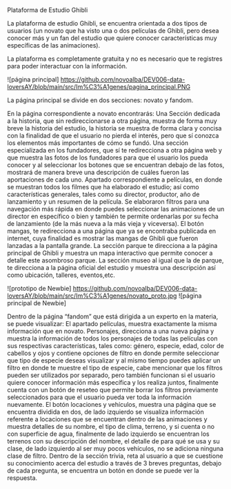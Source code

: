 Plataforma de Estudio Ghibli

La plataforma de estudio Ghibli, se encuentra orientada a dos tipos de usuarios (un novato que ha visto una o dos películas de Ghibli, pero desea conocer más y un fan del estudio que quiere conocer características muy específicas de las animaciones).

La plataforma es completamente gratuita y no es necesario que te registres para poder interactuar con la información.

![página principal] https://github.com/novoalba/DEV006-data-loversAY/blob/main/src/Im%C3%A1genes/pagina_principal.PNG

La página principal se divide en dos secciones: novato y fandom.

En la página correspondiente a novato encontrarás:
Una Sección dedicada a la historia, que sin redireccionarse a otra página, muestra de forma muy breve la historia del estudio, la historia se muestra de forma clara y concisa con la finalidad de que el usuario no pierda el interés, pero que sí conozca los elementos más importantes de cómo se fundó.
Una sección especializada en los fundadores, que sí te redirecciona a otra página web y que muestra las fotos de los fundadores para que el usuario los pueda conocer y al seleccionar los botones que se encuentran debajo de las fotos, mostrará de manera breve una descripción de cuáles fueron las aportaciones de cada uno.
Apartado correspondiente a películas, en donde se muestran todos los filmes que ha elaborado el estudio; así como características generales, tales como su director, productor, año de lanzamiento y un resumen de la película. Se elaboraron filtros para una navegación más rápida en donde puedes seleccionar las animaciones de un director en específico o bien y también te permite ordenarlas por su fecha de lanzamiento (de la más nueva a la más vieja y viceversa).
El botón mangas, te redirecciona a una página que ya se encontraba publicada en internet, cuya finalidad es mostrar las mangas de Ghibli que fueron lanzadas a la pantalla grande.
La sección parque te direcciona a la página principal de Ghibli y muestra un mapa interactivo que permite conocer a detalle este asombroso parque.
La sección museo al igual que la de parque, te direcciona a la página oficial del estudio y muestra una descripción así como ubicación, talleres, eventos,etc.


![prototipo de Newbie] https://github.com/novoalba/DEV006-data-loversAY/blob/main/src/Im%C3%A1genes/novato_proto.jpg
![página principal de Newbie]


Dentro de la página “fandom” que está dirigida a un experto en la materia, se puede visualizar:
El apartado películas, muestra exactamente la misma información que en novato.
Personajes, direcciona a una nueva página y muestra la información de todos los personajes de todas las películas con sus respectivas características, tales como: género, especie, edad, color de cabellos y ojos y contiene opciones de filtro en donde permite seleccionar que tipo de especie deseas visualizar y al mismo tiempo puedes aplicar un filtro en donde te muestre el tipo de especie, cabe mencionar que los filtros pueden ser utilizados por separado, pero también funcionan si el usuario quiere conocer información más específica y los realiza juntos, finalmente cuenta con un botón de reseteo que permite borrar los filtros previamente seleccionados para que el usuario pueda ver toda la información nuevamente.
El botón locaciones y vehículos, muestra una página que se encuentra dividida en dos, de lado izquierdo se visualiza información referente a locaciones que se encuentran dentro de las animaciones y muestra detalles de su nombre, el tipo de clima, terreno, y si cuenta o no con superficie de agua, finalmente de lado izquierdo se encuentran los terrenos con su descripción del nombre, el detalle de para qué se usa y su clase, de lado izquierdo al ser muy pocos vehículos, no se adiciona ninguna clase de filtro.
Dentro de la sección trivia, reta al usuario a que se cuestione su conocimiento acerca del estudio a través de 3 breves preguntas, debajo de cada pregunta, se encuentra un botón en donde se puede ver la respuesta.
